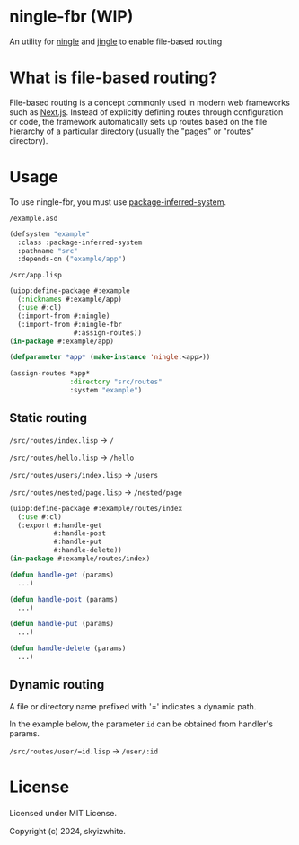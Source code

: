 # ningle-fbr (WIP)

An utility for [ningle](https://github.com/fukamachi/ningle) and [jingle](https://github.com/dnaeon/cl-jingle) to enable file-based routing

# What is file-based routing?

File-based routing is a concept commonly used in modern web frameworks such as [Next.js](https://nextjs.org/). Instead of explicitly defining routes through configuration or code, the framework automatically sets up routes based on the file hierarchy of a particular directory (usually the "pages" or "routes" directory).

# Usage

To use ningle-fbr, you must use [package-inferred-system](https://asdf.common-lisp.dev/asdf/The-package_002dinferred_002dsystem-extension.html).

`/example.asd`
```lisp
(defsystem "example"
  :class :package-inferred-system
  :pathname "src"
  :depends-on ("example/app")
```

`/src/app.lisp`
```lisp
(uiop:define-package #:example
  (:nicknames #:example/app)
  (:use #:cl)
  (:import-from #:ningle)
  (:import-from #:ningle-fbr
　　　　　　　　　 #:assign-routes))
(in-package #:example/app)

(defparameter *app* (make-instance 'ningle:<app>))

(assign-routes *app*
               :directory "src/routes"
               :system "example")
```

## Static routing

`/src/routes/index.lisp` → `/`

`/src/routes/hello.lisp` → `/hello`

`/src/routes/users/index.lisp` → `/users`

`/src/routes/nested/page.lisp` → `/nested/page`

```lisp
(uiop:define-package #:example/routes/index
  (:use #:cl)
  (:export #:handle-get
           #:handle-post
           #:handle-put
           #:handle-delete))
(in-package #:example/routes/index)

(defun handle-get (params)
  ...)

(defun handle-post (params)
  ...)

(defun handle-put (params)
  ...)

(defun handle-delete (params)
  ...)
```

## Dynamic routing

A file or directory name prefixed with '=' indicates a dynamic path. 

In the example below, the parameter `id` can be obtained from handler's params.

`/src/routes/user/=id.lisp` → `/user/:id`

# License

Licensed under MIT License.　

Copyright (c) 2024, skyizwhite.
